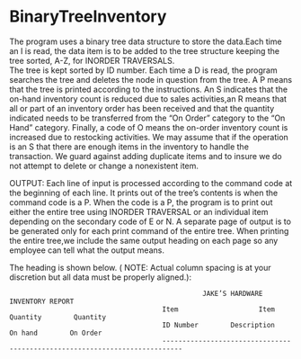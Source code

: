 # BinaryTreeInventory
The program uses a binary tree data structure to store the data.Each time an I is read, the data item is to be added to the
tree structure keeping the tree sorted, A-Z, for INORDER TRAVERSALS.  
The tree is kept sorted by ID number.
Each time a D is read, the program searches the tree and deletes the node in question from the tree. 
A P means that the tree is printed according to the instructions. An S indicates that the on-hand inventory count
is reduced due to sales activities,an R means that all or part of an inventory order has been received and
that the quantity indicated needs to be transferred from the “On Order” category to the “On Hand” category.
Finally, a code of O means the on-order inventory count is increased due to restocking activities.
We may assume that if the operation is an S that there are enough items in the inventory to handle the transaction. 
We guard against adding duplicate items and to insure we do not attempt to delete or change a nonexistent item.

OUTPUT:  Each line of input is processed according to the command code at the beginning of each line.
It prints out of the tree’s contents is when the command code is a P.
When the code is a P, the program is to print out either the entire tree using INORDER TRAVERSAL or
an individual item depending on the secondary code of E or N. 
A separate page of output is to be generated only for each print command of the entire tree. 
When printing the entire tree,we include the same output heading on each page so any employee
can tell what the output means.


The heading is shown below.  ( NOTE:  Actual column spacing is at your discretion but all data must be properly aligned.): 


                                                    JAKE’S HARDWARE INVENTORY REPORT    
                                          Item                    Item                         Quantity        Quantity
                                          ID Number        Description             On hand        On Order
                                          ---------------------------------------------------------------------------
